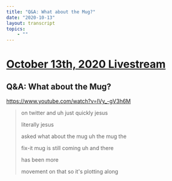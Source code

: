 ```yaml
---
title: "Q&A: What about the Mug?"
date: "2020-10-13"
layout: transcript
topics:
    - ""
---
```

# [October 13th, 2020 Livestream](../2020-10-13.md)
## Q&A: What about the Mug?
https://www.youtube.com/watch?v=IVy_-gV3h6M
> on twitter and uh just quickly jesus
> 
> literally jesus
> 
> asked what about the mug uh the mug the
> 
> fix-it mug is still coming uh and there
> 
> has been more
> 
> movement on that so it's plotting along
> 
